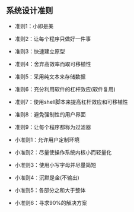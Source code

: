 ## 系统设计准则

- 准则1：小即是美

- 准则2：让每个程序只做好一件事

- 准则3：快速建立原型

- 准则4：舍弃高效率而取可移植性

- 准则5：采用纯文本来存储数据

- 准则6：充分利用软件的杠杆效应(软件复用)

- 准则7：使用shell脚本来提高杠杆效应和可移植性

- 准则8：避免强制性的用户界面

- 准则9：让每个程序都称为过滤器

- 小准则1：允许用户定制环境

- 小准则2：尽量使操作系统内核小而轻量化

- 小准则3：使用小写字母并尽量简短

- 小准则4：沉默是金(不输出)

- 小准则5：各部分之和大于整体

- 小准则6：寻求90%的解决方案